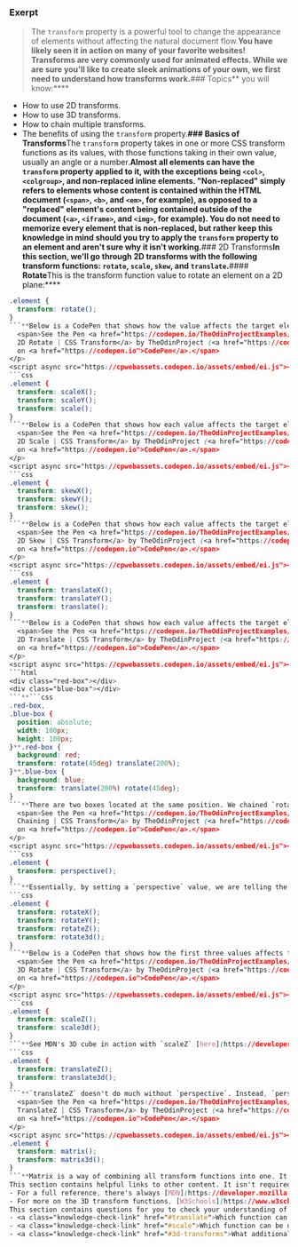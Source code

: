 ### Exerpt
>The `transform` property is a powerful tool to change the appearance of elements without affecting the natural document flow.**You have likely seen it in action on many of your favorite websites! Transforms are very commonly used for animated effects. While we are sure you'll like to create sleek animations of your own, we first need to understand how transforms work.**###  Topics** you will know:****
- How to use 2D transforms.
- How to use 3D transforms.
- How to chain multiple transforms.
- The benefits of using the `transform` property.**### Basics of Transforms**The `transform` property takes in one or more CSS transform functions as its values, with those functions taking in their own value, usually an angle or a number.**Almost all elements can have the `transform` property applied to it, with the exceptions being `<col>`, `<colgroup>`, and non-replaced inline elements. "Non-replaced" simply refers to elements whose content is contained within the HTML document (`<span>`, `<b>`, and `<em>`, for example), as opposed to a "replaced" element's content being contained outside of the document (`<a>`, `<iframe>`, and `<img>`, for example). You do not need to memorize every element that is non-replaced, but rather keep this knowledge in mind should you try to apply the `transform` property to an element and aren't sure why it isn't working.**### 2D Transforms**In this section, we'll go through 2D transforms with the following transform functions: `rotate`, `scale`, `skew`, and `translate`.**#### **Rotate**This is the transform function value to rotate an element on a 2D plane:****
```css
.element {
  transform: rotate();
}
```**Below is a CodePen that shows how the value affects the target element.**<p class="codepen" data-height="300" data-theme-id="dark" data-default-tab="css,result" data-slug-hash="GRMgKeE" data-editable="true" data-user="TheOdinProjectExamples" style="height: 300px; box-sizing: border-box; display: flex; align-items: center; justify-content: center; border: 2px solid; margin: 1em 0; padding: 1em;">
  <span>See the Pen <a href="https://codepen.io/TheOdinProjectExamples/pen/GRMgKeE">
  2D Rotate | CSS Transform</a> by TheOdinProject (<a href="https://codepen.io/TheOdinProjectExamples">@TheOdinProjectExamples</a>)
  on <a href="https://codepen.io">CodePen</a>.</span>
</p>
<script async src="https://cpwebassets.codepen.io/assets/embed/ei.js"></script>**#### **Scale**These are the transform function values to scale an element on a 2D plane:****
```css
.element {
  transform: scaleX();
  transform: scaleY();
  transform: scale();
}
```**Below is a CodePen that shows how each value affects the target element.**<p class="codepen" data-height="300" data-theme-id="dark" data-default-tab="css,result" data-slug-hash="XWeJrGL" data-editable="true" data-user="TheOdinProjectExamples" style="height: 300px; box-sizing: border-box; display: flex; align-items: center; justify-content: center; border: 2px solid; margin: 1em 0; padding: 1em;">
  <span>See the Pen <a href="https://codepen.io/TheOdinProjectExamples/pen/XWeJrGL">
  2D Scale | CSS Transform</a> by TheOdinProject (<a href="https://codepen.io/TheOdinProjectExamples">@TheOdinProjectExamples</a>)
  on <a href="https://codepen.io">CodePen</a>.</span>
</p>
<script async src="https://cpwebassets.codepen.io/assets/embed/ei.js"></script>**#### **Skew**These are the transform function values to skew an element on a 2D plane:****
```css
.element {
  transform: skewX();
  transform: skewY();
  transform: skew();
}
```**Below is a CodePen that shows how each value affects the target element.**<p class="codepen" data-height="300" data-theme-id="dark" data-default-tab="css,result" data-slug-hash="mdBybgm" data-editable="true" data-user="TheOdinProjectExamples" style="height: 300px; box-sizing: border-box; display: flex; align-items: center; justify-content: center; border: 2px solid; margin: 1em 0; padding: 1em;">
  <span>See the Pen <a href="https://codepen.io/TheOdinProjectExamples/pen/mdBybgm">
  2D Skew | CSS Transform</a> by TheOdinProject (<a href="https://codepen.io/TheOdinProjectExamples">@TheOdinProjectExamples</a>)
  on <a href="https://codepen.io">CodePen</a>.</span>
</p>
<script async src="https://cpwebassets.codepen.io/assets/embed/ei.js"></script>**#### **Translate**These are the transform function values to translate an element on a 2D plane:****
```css
.element {
  transform: translateX();
  transform: translateY();
  transform: translate();
}
```**Below is a CodePen that shows how each value affects the target element.**<p class="codepen" data-height="300" data-theme-id="dark" data-default-tab="css,result" data-slug-hash="PoJwYrO" data-editable="true" data-user="TheOdinProjectExamples" style="height: 300px; box-sizing: border-box; display: flex; align-items: center; justify-content: center; border: 2px solid; margin: 1em 0; padding: 1em;">
  <span>See the Pen <a href="https://codepen.io/TheOdinProjectExamples/pen/PoJwYrO">
  2D Translate | CSS Transform</a> by TheOdinProject (<a href="https://codepen.io/TheOdinProjectExamples">@TheOdinProjectExamples</a>)
  on <a href="https://codepen.io">CodePen</a>.</span>
</p>
<script async src="https://cpwebassets.codepen.io/assets/embed/ei.js"></script>**### Chaining Multiple Transforms**Now that you have a grasp of 2D transforms, we will learn how to chain them. Chaining multiple transforms is as simple as adding more transform functions with a space between each one. Take a look at the code below:****
```html
<div class="red-box"></div>
<div class="blue-box"></div>
```**```css
.red-box,
.blue-box {
  position: absolute;
  width: 100px;
  height: 100px;
}**.red-box {
  background: red;
  transform: rotate(45deg) translate(200%);
}**.blue-box {
  background: blue;
  transform: translate(200%) rotate(45deg);
}
```**There are two boxes located at the same position. We chained `rotate` and `translate` function values to both boxes, but in different orders. Make a guess on what happens to each box, then click the "Result" link in the Codepen below to see if you were right.**<p class="codepen" data-height="300" data-theme-id="dark" data-default-tab="css" data-slug-hash="XWeJWWr" data-editable="true" data-user="TheOdinProjectExamples" style="height: 300px; box-sizing: border-box; display: flex; align-items: center; justify-content: center; border: 2px solid; margin: 1em 0; padding: 1em;">
  <span>See the Pen <a href="https://codepen.io/TheOdinProjectExamples/pen/XWeJWWr">
  Chaining | CSS Transform</a> by TheOdinProject (<a href="https://codepen.io/TheOdinProjectExamples">@TheOdinProjectExamples</a>)
  on <a href="https://codepen.io">CodePen</a>.</span>
</p>
<script async src="https://cpwebassets.codepen.io/assets/embed/ei.js"></script>**If you guessed correctly, congratulations! Otherwise, you've now learned that when chaining multiple transforms, each transform function is applied from right to left. **While you can generally chain multiple transforms in any order for various results, there is one exception: `perspective`. This brings us nicely to the next section where `perspective` is involved.**### 3D Transforms**The `rotate`, `scale`, and `translate` transform functions aren't limited to just the 2D plane. They work for the 3D plane as well! However, to perceive a 3D effect on some of these function values, `perspective` is required.**From here on, the examples get more complicated, so there will be more links to external resources which do an excellent job describing how each property works. Play around with these properties until you feel comfortable with them, but be careful not to get too sidetracked with them.**#### **Perspective**This is the transform function value to set the distance from the user to the z = 0 plane:****
```css
.element {
  transform: perspective();
}
```**Essentially, by setting a `perspective` value, we are telling the object to render as if we were viewing it from a specific distance on the z-axis. **Unlike other transform function values, `perspective` must be declared first (leftmost) when there are multiple transform function values. In the upcoming examples for `rotate`, `scale`, and `translate`, we will be able to see how it affects the target element.**For more details on how `perspective` works in regards to 3D transforms, [check out this CSS Tricks article.](https://css-tricks.com/how-css-perspective-works/).**#### **Rotate**These are the additional transform function values to rotate an element on a 3D plane:****
```css
.element {
  transform: rotateX();
  transform: rotateY();
  transform: rotateZ();
  transform: rotate3d();
}
```**Below is a CodePen that shows how the first three values affects the target element.**<p class="codepen" data-height="300" data-theme-id="dark" data-default-tab="css,result" data-slug-hash="PoJwozR" data-editable="true" data-user="TheOdinProjectExamples" style="height: 300px; box-sizing: border-box; display: flex; align-items: center; justify-content: center; border: 2px solid; margin: 1em 0; padding: 1em;">
  <span>See the Pen <a href="https://codepen.io/TheOdinProjectExamples/pen/PoJwozR">
  3D Rotate | CSS Transform</a> by TheOdinProject (<a href="https://codepen.io/TheOdinProjectExamples">@TheOdinProjectExamples</a>)
  on <a href="https://codepen.io">CodePen</a>.</span>
</p>
<script async src="https://cpwebassets.codepen.io/assets/embed/ei.js"></script>**To learn about how `rotate3d` works, check out [this great demonstration](https://developer.mozilla.org/en-US/docs/Web/CSS/transform-function/rotate3d()) on MDN and [this one](https://www.quackit.com/css/functions/css_rotate3d_function.cfm) on Quackit.**#### **Scale**These are the additional transform function values to scale an element on a 3D plane:****
```css
.element {
  transform: scaleZ();
  transform: scale3d();
}
```**See MDN's 3D cube in action with `scaleZ` [here](https://developer.mozilla.org/en-US/docs/Web/CSS/transform-function/scaleZ()) and `scale3d` [here](https://developer.mozilla.org/en-US/docs/Web/CSS/transform-function/scale3d()).**#### **Translate**These are the additional transform function values to translate an element on a 3D plane:****
```css
.element {
  transform: translateZ();
  transform: translate3d();
}
```**`translateZ` doesn't do much without `perspective`. Instead, `perspective` and `translateZ` work together to create the illusion of 3-dimensional distance from the rendered object, as shown in the example below.**<p class="codepen" data-height="300" data-theme-id="dark" data-default-tab="css,result" data-slug-hash="MWEYWpN" data-editable="true" data-user="TheOdinProjectExamples" style="height: 300px; box-sizing: border-box; display: flex; align-items: center; justify-content: center; border: 2px solid; margin: 1em 0; padding: 1em;">
  <span>See the Pen <a href="https://codepen.io/TheOdinProjectExamples/pen/MWEYWpN">
  TranslateZ | CSS Transform</a> by TheOdinProject (<a href="https://codepen.io/TheOdinProjectExamples">@TheOdinProjectExamples</a>)
  on <a href="https://codepen.io">CodePen</a>.</span>
</p>
<script async src="https://cpwebassets.codepen.io/assets/embed/ei.js"></script>**For a great demonstration on `translate3d` checkout the the [MDN cube again](https://developer.mozilla.org/en-US/docs/Web/CSS/transform-function/translate3d())!**#### **Matrix**While not strictly a 3D transform function, matrix is mentioned last in this lesson due to how uncommonly used it is. These are the transform function values for it.**```css
.element {
  transform: matrix();
  transform: matrix3d();
}
```**Matrix is a way of combining all transform functions into one. It is seldom used due to its poor readability, and almost never written by hand. Unless you have a very complex transformation to apply, you should use other transform function values instead.**It is enough for you to know *that* these functions exist and generally how they work. However, it is not important for you to feel comfortable building with them. Skim [this article](https://www.quackit.com/css/functions/css_matrix_function.cfm) to get the gist of `matrix`.**### Benefits of Transforms**In order to understand why the `transform` property is great, you have to be aware of CSS triggers. You can learn about about it in [The Pixel Pipeline](https://developers.google.com/web/fundamentals/performance/rendering/#the_pixel_pipeline) section from Google's Web Fundamentals.**The key benefit of using `transform` is that it occurs during **composition**. This makes it cheaper to use compared to many other CSS properties. You can see a table of what triggers are executed with each CSS property [here](https://csstriggers.com/).**Another benefit of `transform` is that it can be hardware-accelerated via a device's [GPU](https://en.wikipedia.org/wiki/Graphics_processing_unit) (you don't have to understand how a GPU works but it is good to be aware of the term and what it means). This benefit is more prominent when it comes to transitions and animations which you will learn about in the following lessons.**### Additional Resources
This section contains helpful links to other content. It isn't required, so consider it supplemental.**- Here's a good resource that summarizes [most common transform functions with some additional insight](https://www.joshwcomeau.com/css/transforms/) to how you may use them.
- For a full reference, there's always [MDN](https://developer.mozilla.org/en-US/docs/Web/CSS/transform-function).
- For more on the 3D transform functions, [W3Schools](https://www.w3schools.com/css/css3_3dtransforms.asp) has a good article demonstrating how they work.**### Knowledge Check
This section contains questions for you to check your understanding of this lesson. If you're having trouble answering the questions below on your own, review the material above to find the answer.**- <a class="knowledge-check-link" href="#2d-transforms">What are the four main functions of the `transform` property?</a>
- <a class="knowledge-check-link" href="#translate">Which function can be used to move an object through space on the X, Y, or Z axis?</a>
- <a class="knowledge-check-link" href="#scale">Which function can be used to make an object larger or smaller on the X, Y, or Z axis?</a>
- <a class="knowledge-check-link" href="#3d-transforms">What additional function is required for 3D transforms?</a>
